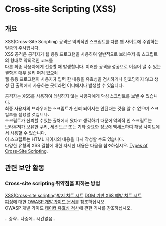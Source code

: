 # Cross-site Scripting (XSS)

## 개요
XSS(Cross-Site Scripting) 공격은 악의적인 스크립트를 다른 웹 사이트에 주입하는 일종의 주사입니다.  
XSS 공격은 공격자가 웹 응용 프로그램을 사용하여 일반적으로 브라우저 측 스크립트의 형태로 악의적인 코드를  
다른 최종 사용자에게 전송할 때 발생합니다. 이러한 공격을 성공으로 이끌어 낼 수 있는 결함은 매우 널리 퍼져 있으며  
웹 응용 프로그램이 사용자가 입력 한 내용을 유효성을 검사하거나 인코딩하지 않고 생성 된 출력에서 사용하는 곳이라면 어디에서나 발생할 수 있습니다.  

공격자는 XSS를 사용하여 의심하지 않는 사용자에게 악성 스크립트를 보낼 수 있습니다.  
최종 사용자의 브라우저는 스크립트가 신뢰 되어서는 안된다는 것을 알 수 없으며 스크립트를 실행할 것입니다.  
스크립트가 신뢰할 수있는 출처에서 왔다고 생각하기 때문에 악의적 인 스크립트는  
브라우저가 보유한 쿠키, 세션 토큰 또는 기타 중요한 정보에 액세스하여 해당 사이트에서 사용할 수 있습니다.  
이 스크립트는 HTML 페이지의 내용을 다시 작성할 수도 있습니다.  
다양한 유형의 XSS 결함에 대한 자세한 내용은 다음을 참조하십시오. [Types of Cross-Site Scripting](https://www.owasp.org/index.php/Types_of_Cross-Site_Scripting).  

## 관련 보안 활동

### Cross-site scripting 취약점을 피하는 방법
[XSS(Cross-site scripting)방지 치트 시트](https://www.owasp.org/index.php/XSS_(Cross_Site_Scripting)_Prevention_Cheat_Sheet)  
[DOM 기반 XSS 예방 치트 시트](https://www.owasp.org/index.php/DOM_based_XSS_Prevention_Cheat_Sheet)  
[피싱](https://www.owasp.org/index.php/Phishing)에 대한 [OWASP 개발 가이드 문서](https://www.owasp.org/index.php/OWASP_Guide_Project)를 참조하십시오.  
OWASP 개발 가이드 [데이터 유효성 검사](https://www.owasp.org/index.php/Data_Validation)에 관한 기사를 참조하십시오.  


.. 중략.. 나중에.. 시간없음..
